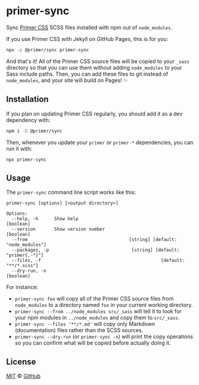 # primer-sync

Sync [Primer CSS](https://github.com/primer/primer) SCSS files installed with npm out of `node_modules`.

If you use Primer CSS with Jekyll on GitHub Pages, this is for you:

```sh
npx -p @primer/sync primer-sync
```

And that's it! All of the Primer CSS source files will be copied to your `_sass` directory so that you can use them without adding `node_modules` to your Sass include paths. Then, you can add these files to git instead of `node_modules`, and your site will build on Pages! :sparkles:


## Installation

If you plan on updating Primer CSS regularly, you should add it as a dev dependency with:

```sh
npm i -D @primer/sync
```

Then, whenever you update your `primer` or `primer-*` dependencies, you can run it with:

```sh
npx primer-sync
```


## Usage

The `primer-sync` command line script works like this:

```
primer-sync [options] [<output directory>]

Options:
  --help, -h      Show help                                            [boolean]
  --version       Show version number                                  [boolean]
  --from                                      [string] [default: "node_modules"]
  --packages, -p                               [string] [default: "primer{,-*}"]
  --files, -f                                             [default: "**/*.scss"]
  --dry-run, -n                                                        [boolean]
```

For instance:

* `primer-sync foo` will copy all of the Primer CSS source files from
  `node_modules` to a directory named `foo` in your current working directory.
* `primer-sync --from ../node_modules src/_sass` will tell it to look for your
  npm modules in `../node_modules` and copy them to `src/_sass`.
* `primer-sync --files '**/*.md'` will copy only Markdown (documentation) files
  rather than the SCSS sources.
* `primer-sync --dry-run` (or `primer-sync -n`) will print the copy operations
  so you can confirm what will be copied before actually doing it.


## License

[MIT](./LICENSE) &copy; [GitHub](https://github.com/)

